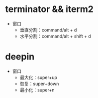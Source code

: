 # terminator && iterm2

- 窗口
  - 垂直分割：command/alt + d
  - 水平分割：command/alt + shift + d

# deepin

- 窗口
  - 最大化：super+up
  - 恢复：super+down
  - 最小化：super+n

